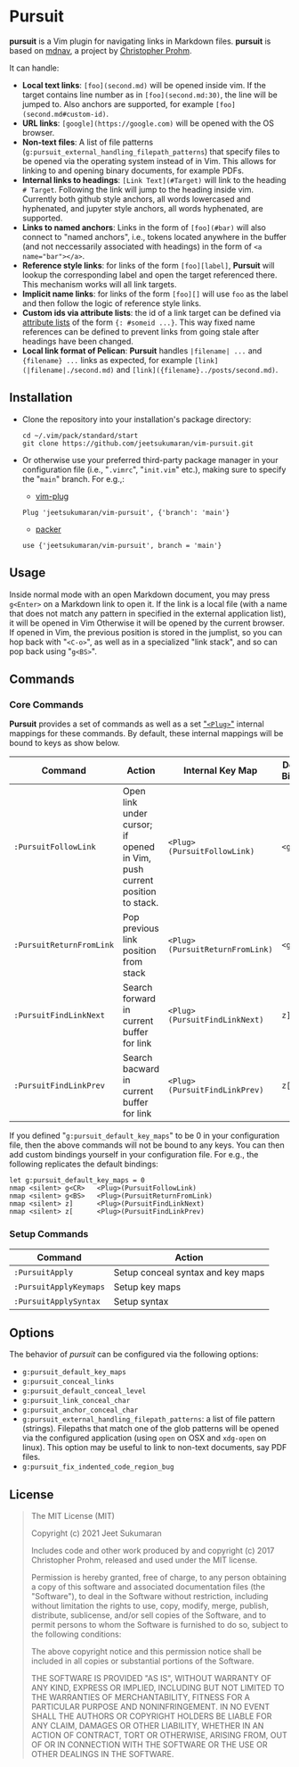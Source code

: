 # Pursuit

**pursuit** is a Vim plugin for navigating links in Markdown files.
**pursuit** is based on [mdnav](https://github.com/chmp/mdnav), a project by [Christopher Prohm](https://github.com/chmp).

It can handle:

- **Local text links**:
    `[foo](second.md)` will be opened inside vim.
    If the target contains line number as in `[foo](second.md:30)`, the line
    will be jumped to.
    Also anchors are supported, for example `[foo](second.md#custom-id)`.
- **URL links**:
    `[google](https://google.com)` will be opened with the OS browser.
- **Non-text files**:
    A list of file patterns (`g:pursuit_external_handling_filepath_patterns`)
    that specify files to be opened via the operating system instead of in Vim.
    This allows for linking to and opening binary documents, for example PDFs.
- **Internal links to headings**:
    `[Link Text](#Target)` will link to the heading `# Target`.
    Following the link will jump to the heading inside vim.
    Currently both github style anchors, all words lowercased and hyphenated,
    and jupyter style anchors, all words hyphenated, are supported.
- **Links to named anchors**:
    Links in the form of `[foo](#bar)` will also connect to "named anchors", i.e.,
    tokens located anywhere in the buffer (and not neccessarily associated with
    headings) in the form of `<a name="bar"></a>`.
- **Reference style links**:
    for links of the form `[foo][label]`, **Pursuit** will lookup the corresponding
    label and open the target referenced there.
    This mechanism works will all link targets.
- **Implicit name links**:
    for links of the form `[foo][]` will use `foo` as the label and then follow
    the logic of reference style links.
- **Custom ids via attribute lists**:
    the id of a link target can be defined via [attribute lists][attr-lists] of
    the form `{: #someid ...}`.
    This way fixed name references can be defined to prevent links from going
    stale after headings have been changed.
- **Local link format of Pelican**:
    **Pursuit** handles `|filename| ...` and `{filename} ...` links as expected, for
    example `[link](|filename|./second.md)` and
    `[link]({filename}../posts/second.md)`.

[label]: https://google.com
[foo]: https://wikipedia.org
[fml]: https://github.com/prashanthellina/follow-markdown-links
[attr-lists]: https://pythonhosted.org/Markdown/extensions/attr_list.html

## Installation

-   Clone the repository into your installation's package directory:

    ```
    cd ~/.vim/pack/standard/start
    git clone https://github.com/jeetsukumaran/vim-pursuit.git
    ```

-   Or otherwise use your preferred third-party package manager in your
    configuration file (i.e., "``.vimrc``", "``init.vim``" etc.), making sure
    to specify the "``main``" branch. For e.g.,:
    -   [vim-plug](https://github.com/junegunn/vim-plug)
    ```
    Plug 'jeetsukumaran/vim-pursuit', {'branch': 'main'}
    ```
    -   [packer](https://github.com/wbthomason/packer.nvim)
    ```
    use {'jeetsukumaran/vim-pursuit', branch = 'main'}
    ```


## Usage

Inside normal mode with an open Markdown document, you may press `g<Enter>` on a
Markdown link to open it.
If the link is a local file (with a name that does not match any pattern in
specified in the external application list), it will be opened in Vim
Otherwise it will be opened by the current browser.
If opened in Vim, the previous position is stored in the jumplist, so you can
hop back with "`<C-o>`", as well as in a specialized "link stack", and so can
pop back using "`g<BS>`".

## Commands

### Core Commands

**Pursuit** provides a set of commands as well as a set ["`<Plug>`"](https://neovim.io/doc/user/map.html#%3CPlug%3E) internal mappings for these commands.
By default, these internal mappings will be bound to keys as show below.


| Command                  | Action                                                                    | Internal Key Map                | Default Binding |
|--------------------------|---------------------------------------------------------------------------|---------------------------------|-----------------|
| `:PursuitFollowLink`     | Open link under cursor; if opened in Vim, push current position to stack. | `<Plug>(PursuitFollowLink)`     | ``<g><CR>``     |
| `:PursuitReturnFromLink` | Pop previous link position from stack                                     | `<Plug>(PursuitReturnFromLink)` | ``<g><BS>``     |
| `:PursuitFindLinkNext`   | Search forward in current buffer for link                                 | `<Plug>(PursuitFindLinkNext)`   | ``z]``          |
| `:PursuitFindLinkPrev`   | Search bacward in current buffer for link                                 | `<Plug>(PursuitFindLinkPrev)`   | ``z[``          |

If you defined "``g:pursuit_default_key_maps``" to be 0 in your configuration file, then the above commands will not be bound to any keys.
You can then add custom bindings yourself in your configuration file.
For e.g., the following replicates the default bindings:

```
let g:pursuit_default_key_maps = 0
nmap <silent> g<CR>   <Plug>(PursuitFollowLink)
nmap <silent> g<BS>   <Plug>(PursuitReturnFromLink)
nmap <silent> z]      <Plug>(PursuitFindLinkNext)
nmap <silent> z[      <Plug>(PursuitFindLinkPrev)
```

### Setup Commands

| Command                | Action                            |
|------------------------|-----------------------------------|
| `:PursuitApply`        | Setup conceal syntax and key maps |
| `:PursuitApplyKeymaps` | Setup key maps                    |
| `:PursuitApplySyntax`  | Setup syntax                      |

## Options

The behavior of *pursuit* can be configured via the following options:

-   `g:pursuit_default_key_maps`
-   `g:pursuit_conceal_links`
-   `g:pursuit_default_conceal_level`
-   `g:pursuit_link_conceal_char`
-   `g:pursuit_anchor_conceal_char`
-   `g:pursuit_external_handling_filepath_patterns`:
    a list of file pattern (strings).
    Filepaths that match one of the glob patterns will be opened via the
    configured application (using `open` on OSX and `xdg-open` on linux).
    This option may be useful to link to non-text documents, say PDF files.
-   `g:pursuit_fix_indented_code_region_bug`


## License

>  The MIT License (MIT)
>
>  Copyright (c) 2021 Jeet Sukumaran
>
>  Includes code and other work produced by and copyright (c) 2017 Christopher
>  Prohm, released and used under the MIT license.
>
>  Permission is hereby granted, free of charge, to any person obtaining a copy
>  of this software and associated documentation files (the "Software"), to
>  deal in the Software without restriction, including without limitation the
>  rights to use, copy, modify, merge, publish, distribute, sublicense, and/or
>  sell copies of the Software, and to permit persons to whom the Software is
>  furnished to do so, subject to the following conditions:
>
>  The above copyright notice and this permission notice shall be included in
>  all copies or substantial portions of the Software.
>
>  THE SOFTWARE IS PROVIDED "AS IS", WITHOUT WARRANTY OF ANY KIND, EXPRESS OR
>  IMPLIED, INCLUDING BUT NOT LIMITED TO THE WARRANTIES OF MERCHANTABILITY,
>  FITNESS FOR A PARTICULAR PURPOSE AND NONINFRINGEMENT. IN NO EVENT SHALL THE
>  AUTHORS OR COPYRIGHT HOLDERS BE LIABLE FOR ANY CLAIM, DAMAGES OR OTHER
>  LIABILITY, WHETHER IN AN ACTION OF CONTRACT, TORT OR OTHERWISE, ARISING
>  FROM, OUT OF OR IN CONNECTION WITH THE SOFTWARE OR THE USE OR OTHER
>  DEALINGS IN THE SOFTWARE.


